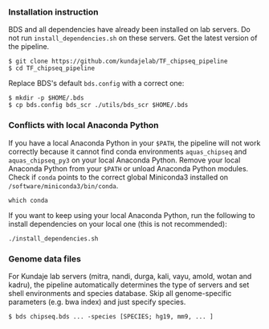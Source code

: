 ### Installation instruction

BDS and all dependencies have already been installed on lab servers. Do not run `install_dependencies.sh` on these servers. Get the latest version of the pipeline.
```
$ git clone https://github.com/kundajelab/TF_chipseq_pipeline
$ cd TF_chipseq_pipeline
```
Replace BDS's default `bds.config` with a correct one:
```
$ mkdir -p $HOME/.bds
$ cp bds.config bds_scr ./utils/bds_scr $HOME/.bds
```


### Conflicts with local Anaconda Python

If you have a local Anaconda Python in your `$PATH`, the pipeline will not work correctly because it cannot find conda environments `aquas_chipseq` and `aquas_chipseq_py3` on your local Anaconda Python. Remove your local Anaconda Python from your `$PATH` or unload Anaconda Python modules. Check if `conda` points to the correct global Miniconda3 installed on `/software/miniconda3/bin/conda`.
```
which conda
```

If you want to keep using your local Anaconda Python, run the following to install dependencies on your local one (this is not recommended):
```
./install_dependencies.sh
```


### Genome data files

For Kundaje lab servers (mitra, nandi, durga, kali, vayu, amold, wotan and kadru), the pipeline automatically determines the type of servers and set shell environments and species database. Skip all genome-specific parameters (e.g. bwa index) and just specify species.
```
$ bds chipseq.bds ... -species [SPECIES; hg19, mm9, ... ]
```
